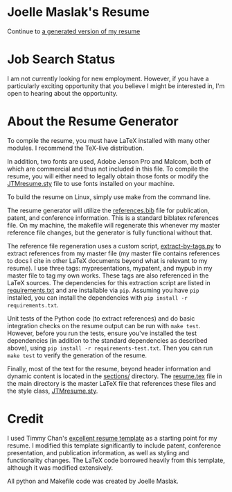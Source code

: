 # Joelle Maslak\'s Resume

Continue to [a generated version of my resume](resume.pdf)

# Job Search Status

I am not currently looking for new employment. However, if you have a
particularly exciting opportunity that you believe I might be interested
in, I'm open to hearing about the opportunity.

# About the Resume Generator

To compile the resume, you must have LaTeX installed with many other
modules. I recommend the TeX-live distribution.

In addition, two fonts are used, Adobe Jenson Pro and Malcom, both of
which are commercial and thus not included in this file.  To compile the
resume, you will either need to legally obtain those fonts or modify the
[JTMresume.sty](https://github.com/jmaslak/resume/blob/main/JTMresume.sty)
file to use fonts installed on your machine.

To build the resume on Linux, simply use make from the command line.

The resume generator will utilize the
[references.bib](https://github.com/jmaslak/resume/blob/main/references.bib) file for
publication, patent, and conference information. This is a standard
biblatex references file. On my machine, the makefile will regenerate this
whenever my master reference file changes, but the generator is fully
functional without that.

The reference file regeneration uses a custom script, [extract-by-tags.py](https://github.com/jmaslak/resume/blob/main/extract-by-tags.py) to
extract references from my master file (my master file contains
references to docs I cite in other LaTeX documents beyond what is
relevant to my resume). I use three tags: mypresentations, mypatent, and
mypub in my master file to tag my own works.  These tags are also
referenced in the LaTeX sources. The dependencies for this extraction
script are listed in
[requirements.txt](https://github.com/jmaslak/resume/blob/requirements.txt)
and are installable via `pip`. Assuming you have `pip` installed, you
can install the dependencies with `pip install -r requirements.txt`.

Unit tests of the Python code (to extract references) and do basic
integration checks on the resume output can be run with `make test`.
However, before you run the tests, ensure you've installed the test
dependencies (in addition to the standard dependencies as described
above), using `pip install -r requirements-test.txt`. Then you can run
`make test` to verify the generation of the resume.

Finally, most of the text for the resume, beyond header information and
dynamic content is located in the
[sections/](https://github.com/jmaslak/resume/tree/main/sections) directory.
The [resume.tex](https://github.com/jmaslak/resume/blob/main/resume.tex) file
in the main directory is the master LaTeX file that
references these files and the style class,
[JTMresume.sty](https://github.com/jmaslak/resume/blob/main/JTMresume.sty).

# Credit

I used Timmy Chan's
[excellent resume template](https://www.overleaf.com/latex/templates/data-science-tech-resume-template/zcdmpfxrzjhv)
as a starting point for my resume. I modified this template
significantly to include patent, conference presentation, and publication
information, as well as styling and functionality changes. The LaTeX
code borrowed heavily from this template, although it was modified
extensively.

All python and Makefile code was created by Joelle Maslak.

